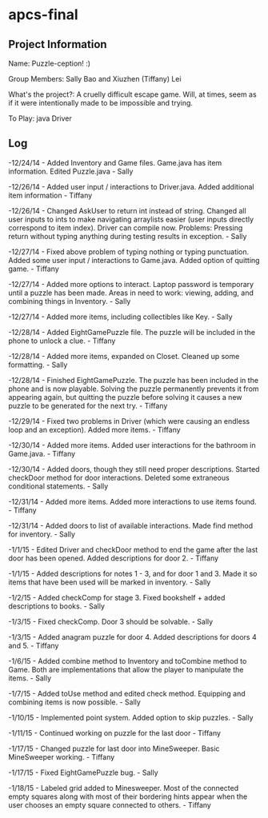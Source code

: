 apcs-final
==========

Project Information
----------
Name: Puzzle-ception! :)

Group Members: Sally Bao and Xiuzhen (Tiffany) Lei 

What's the project?: A cruelly difficult escape game. Will, at times, seem as if it were intentionally made to be impossible and trying. 

To Play: java Driver

Log
----------
-12/24/14 - Added Inventory and Game files. Game.java has item information. Edited Puzzle.java - Sally

-12/26/14 - Added user input / interactions to Driver.java. Added additional item information - Tiffany

-12/26/14 - Changed AskUser to return int instead of string. Changed all user inputs to ints to make navigating arraylists easier (user inputs directly correspond to item index). Driver can compile now. Problems: Pressing return without typing anything during testing results in exception. - Sally

-12/27/14 - Fixed above problem of typing nothing or typing punctuation. Added some user input / interactions to Game.java. Added option of quitting game. - Tiffany

-12/27/14 - Added more options to interact. Laptop password is temporary until a puzzle has been made. Areas in need to work: viewing, adding, and combining things in Inventory. - Sally 

-12/27/14 - Added more items, including collectibles like Key. - Sally

-12/28/14 - Added EightGamePuzzle file. The puzzle will be included in the phone to unlock a clue. - Tiffany

-12/28/14 - Added more items, expanded on Closet. Cleaned up some formatting. - Sally

-12/28/14 - Finished EightGamePuzzle. The puzzle has been included in the phone and is now playable. Solving the puzzle permanently prevents it from appearing again, but quitting the puzzle before solving it causes a new puzzle to be generated for the next try. - Tiffany

-12/29/14 - Fixed two problems in Driver (which were causing an endless loop and an exception). Added more items. - Tiffany

-12/30/14 - Added more items. Added user interactions for the bathroom in Game.java. - Tiffany

-12/30/14 - Added doors, though they still need proper descriptions. Started checkDoor method for door interactions. Deleted some extraneous conditional statements. - Sally

-12/31/14 - Added more items. Added more interactions to use items found. - Tiffany

-12/31/14 - Added doors to list of available interactions. Made find method for inventory. - Sally

-1/1/15 - Edited Driver and checkDoor method to end the game after the last door has been opened. Added descriptions for door 2. - Tiffany

-1/1/15 - Added descriptions for notes 1 - 3, and for door 1 and 3. Made it so items that have been used will be marked in inventory. - Sally 

-1/2/15 - Added checkComp for stage 3. Fixed bookshelf + added descriptions to books. -  Sally

-1/3/15 - Fixed checkComp. Door 3 should be solvable. - Sally

-1/3/15 - Added anagram puzzle for door 4. Added descriptions for doors 4 and 5. - Tiffany

-1/6/15 - Added combine method to Inventory and toCombine method to Game. Both are implementations that allow the player to manipulate the items. - Sally

-1/7/15 - Added toUse method and edited check method. Equipping and combining items is now possible. - Sally 

-1/10/15 - Implemented point system. Added option to skip puzzles. - Sally 

-1/11/15 - Continued working on puzzle for the last door - Tiffany

-1/17/15 - Changed puzzle for last door into MineSweeper. Basic MineSweeper working. - Tiffany

-1/17/15 - Fixed EightGamePuzzle bug. - Sally

-1/18/15 - Labeled grid added to Minesweeper. Most of the connected empty squares along with most of their bordering hints appear when the user chooses an empty square connected to others. - Tiffany
